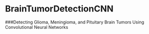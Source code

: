 # BrainTumorDetectionCNN
###Detecting Glioma, Meningioma, and Pituitary Brain Tumors Using Convolutional Neural Networks
